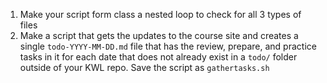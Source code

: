 1. Make your script form class a nested loop to check for all 3 types of files
1. Make a script that gets the updates to the course site and creates a single `todo-YYYY-MM-DD.md` file that has the review, prepare, and practice tasks in it  for each date that does not already exist in a `todo/` folder outside of your KWL repo. Save the script as `gathertasks.sh`

```{index} checker.sh
```
```{index} gathertasks.sh
```
